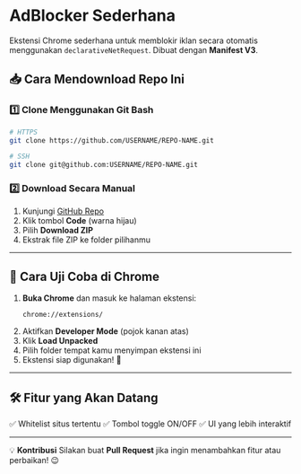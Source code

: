 # AdBlocker Sederhana

Ekstensi Chrome sederhana untuk memblokir iklan secara otomatis menggunakan `declarativeNetRequest`. Dibuat dengan **Manifest V3**.

## 📥 Cara Mendownload Repo Ini

### 1️⃣ Clone Menggunakan Git Bash
```sh
# HTTPS
git clone https://github.com/USERNAME/REPO-NAME.git

# SSH
git clone git@github.com:USERNAME/REPO-NAME.git
```

### 2️⃣ Download Secara Manual
1. Kunjungi [GitHub Repo](https://github.com/USERNAME/REPO-NAME)
2. Klik tombol **Code** (warna hijau)
3. Pilih **Download ZIP**
4. Ekstrak file ZIP ke folder pilihanmu

---

## 🚀 Cara Uji Coba di Chrome

1. **Buka Chrome** dan masuk ke halaman ekstensi:
   ```
   chrome://extensions/
   ```
2. Aktifkan **Developer Mode** (pojok kanan atas)
3. Klik **Load Unpacked**
4. Pilih folder tempat kamu menyimpan ekstensi ini
5. Ekstensi siap digunakan! 🎉

---

## 🛠 Fitur yang Akan Datang
✅ Whitelist situs tertentu
✅ Tombol toggle ON/OFF
✅ UI yang lebih interaktif

---

💡 **Kontribusi**
Silakan buat **Pull Request** jika ingin menambahkan fitur atau perbaikan! 😉
